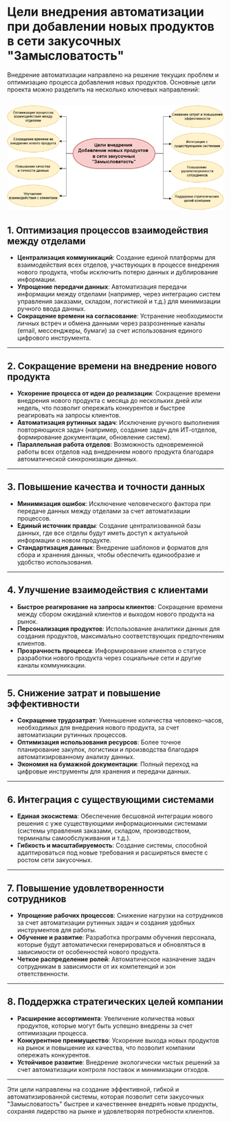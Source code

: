 # Цели внедрения автоматизации при добавлении новых продуктов в сети закусочных "Замысловатость"

Внедрение автоматизации направлено на решение текущих проблем и оптимизацию процесса добавления новых продуктов. Основные цели проекта можно разделить на несколько ключевых направлений:

![Цели внедрения](img/Цели%20внедрения.png)
---

## 1. **Оптимизация процессов взаимодействия между отделами**
- **Централизация коммуникаций**: Создание единой платформы для взаимодействия всех отделов, участвующих в процессе внедрения нового продукта, чтобы исключить потерю данных и дублирование информации.  
- **Упрощение передачи данных**: Автоматизация передачи информации между отделами (например, через интеграцию систем управления заказами, складом, логистикой и т.д.) для минимизации ручного ввода данных.  
- **Сокращение времени на согласование**: Устранение необходимости личных встреч и обмена данными через разрозненные каналы (email, мессенджеры, бумаги) за счет использования единого цифрового инструмента.  

---

## 2. **Сокращение времени на внедрение нового продукта**
- **Ускорение процесса от идеи до реализации**: Сокращение времени внедрения нового продукта с месяца до нескольких дней или недель, что позволит опережать конкурентов и быстрее реагировать на запросы клиентов.  
- **Автоматизация рутинных задач**: Исключение ручного выполнения повторяющихся задач (например, создание задач для ИТ-отделов, формирование документации, обновление систем).  
- **Параллельная работа отделов**: Возможность одновременной работы всех отделов над внедрением нового продукта благодаря автоматической синхронизации данных.  

---

## 3. **Повышение качества и точности данных**
- **Минимизация ошибок**: Исключение человеческого фактора при передаче данных между отделами за счет автоматизации процессов.  
- **Единый источник правды**: Создание централизованной базы данных, где все отделы будут иметь доступ к актуальной информации о новом продукте.  
- **Стандартизация данных**: Внедрение шаблонов и форматов для сбора и хранения данных, чтобы обеспечить единообразие и удобство использования.  

---

## 4. **Улучшение взаимодействия с клиентами**
- **Быстрое реагирование на запросы клиентов**: Сокращение времени между сбором ожиданий клиентов и выходом нового продукта на рынок.  
- **Персонализация продуктов**: Использование аналитики данных для создания продуктов, максимально соответствующих предпочтениям клиентов.  
- **Прозрачность процесса**: Информирование клиентов о статусе разработки нового продукта через социальные сети и другие каналы коммуникации.  

---

## 5. **Снижение затрат и повышение эффективности**
- **Сокращение трудозатрат**: Уменьшение количества человеко-часов, необходимых для внедрения нового продукта, за счет автоматизации рутинных процессов.  
- **Оптимизация использования ресурсов**: Более точное планирование закупок, логистики и производства благодаря автоматизированному анализу данных.  
- **Экономия на бумажной документации**: Полный переход на цифровые инструменты для хранения и передачи данных.  

---

## 6. **Интеграция с существующими системами**
- **Единая экосистема**: Обеспечение бесшовной интеграции нового решения с уже существующими информационными системами (системы управления заказами, складом, производством, терминалы самообслуживания и т.д.).  
- **Гибкость и масштабируемость**: Создание системы, способной адаптироваться под новые требования и расширяться вместе с ростом сети закусочных.  

---

## 7. **Повышение удовлетворенности сотрудников**
- **Упрощение рабочих процессов**: Снижение нагрузки на сотрудников за счет автоматизации рутинных задач и создания удобных инструментов для работы.  
- **Обучение и развитие**: Разработка программ обучения персонала, которые будут автоматически генерироваться и обновляться в зависимости от особенностей нового продукта.  
- **Четкое распределение ролей**: Автоматическое назначение задач сотрудникам в зависимости от их компетенций и зон ответственности.  

---

## 8. **Поддержка стратегических целей компании**
- **Расширение ассортимента**: Увеличение количества новых продуктов, которые могут быть успешно внедрены за счет оптимизации процесса.  
- **Конкурентное преимущество**: Ускорение выхода новых продуктов на рынок и повышение их качества, что позволит компании опережать конкурентов.  
- **Устойчивое развитие**: Внедрение экологически чистых решений за счет автоматизации контроля поставок и минимизации отходов.  

---

Эти цели направлены на создание эффективной, гибкой и автоматизированной системы, которая позволит сети закусочных "Замысловатость" быстрее и качественнее внедрять новые продукты, сохраняя лидерство на рынке и удовлетворяя потребности клиентов.